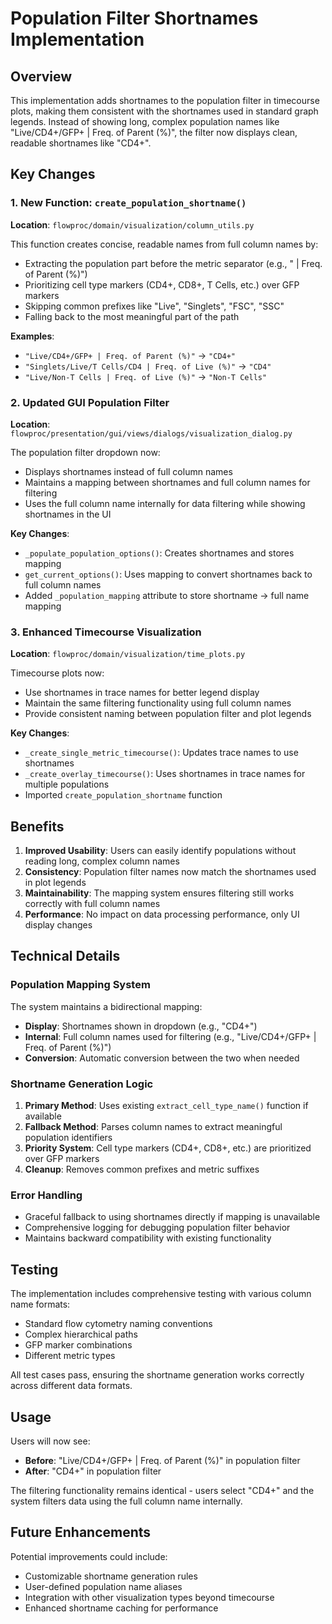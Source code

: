 # Population Filter Shortnames Implementation

## Overview

This implementation adds shortnames to the population filter in timecourse plots, making them consistent with the shortnames used in standard graph legends. Instead of showing long, complex population names like "Live/CD4+/GFP+ | Freq. of Parent (%)", the filter now displays clean, readable shortnames like "CD4+".

## Key Changes

### 1. New Function: `create_population_shortname()`

**Location**: `flowproc/domain/visualization/column_utils.py`

This function creates concise, readable names from full column names by:
- Extracting the population part before the metric separator (e.g., " | Freq. of Parent (%)")
- Prioritizing cell type markers (CD4+, CD8+, T Cells, etc.) over GFP markers
- Skipping common prefixes like "Live", "Singlets", "FSC", "SSC"
- Falling back to the most meaningful part of the path

**Examples**:
- `"Live/CD4+/GFP+ | Freq. of Parent (%)"` → `"CD4+"`
- `"Singlets/Live/T Cells/CD4 | Freq. of Live (%)"` → `"CD4"`
- `"Live/Non-T Cells | Freq. of Live (%)"` → `"Non-T Cells"`

### 2. Updated GUI Population Filter

**Location**: `flowproc/presentation/gui/views/dialogs/visualization_dialog.py`

The population filter dropdown now:
- Displays shortnames instead of full column names
- Maintains a mapping between shortnames and full column names for filtering
- Uses the full column name internally for data filtering while showing shortnames in the UI

**Key Changes**:
- `_populate_population_options()`: Creates shortnames and stores mapping
- `get_current_options()`: Uses mapping to convert shortnames back to full column names
- Added `_population_mapping` attribute to store shortname → full name mapping

### 3. Enhanced Timecourse Visualization

**Location**: `flowproc/domain/visualization/time_plots.py`

Timecourse plots now:
- Use shortnames in trace names for better legend display
- Maintain the same filtering functionality using full column names
- Provide consistent naming between population filter and plot legends

**Key Changes**:
- `_create_single_metric_timecourse()`: Updates trace names to use shortnames
- `_create_overlay_timecourse()`: Uses shortnames in trace names for multiple populations
- Imported `create_population_shortname` function

## Benefits

1. **Improved Usability**: Users can easily identify populations without reading long, complex column names
2. **Consistency**: Population filter names now match the shortnames used in plot legends
3. **Maintainability**: The mapping system ensures filtering still works correctly with full column names
4. **Performance**: No impact on data processing performance, only UI display changes

## Technical Details

### Population Mapping System

The system maintains a bidirectional mapping:
- **Display**: Shortnames shown in dropdown (e.g., "CD4+")
- **Internal**: Full column names used for filtering (e.g., "Live/CD4+/GFP+ | Freq. of Parent (%)")
- **Conversion**: Automatic conversion between the two when needed

### Shortname Generation Logic

1. **Primary Method**: Uses existing `extract_cell_type_name()` function if available
2. **Fallback Method**: Parses column names to extract meaningful population identifiers
3. **Priority System**: Cell type markers (CD4+, CD8+, etc.) are prioritized over GFP markers
4. **Cleanup**: Removes common prefixes and metric suffixes

### Error Handling

- Graceful fallback to using shortnames directly if mapping is unavailable
- Comprehensive logging for debugging population filter behavior
- Maintains backward compatibility with existing functionality

## Testing

The implementation includes comprehensive testing with various column name formats:
- Standard flow cytometry naming conventions
- Complex hierarchical paths
- GFP marker combinations
- Different metric types

All test cases pass, ensuring the shortname generation works correctly across different data formats.

## Usage

Users will now see:
- **Before**: "Live/CD4+/GFP+ | Freq. of Parent (%)" in population filter
- **After**: "CD4+" in population filter

The filtering functionality remains identical - users select "CD4+" and the system filters data using the full column name internally.

## Future Enhancements

Potential improvements could include:
- Customizable shortname generation rules
- User-defined population name aliases
- Integration with other visualization types beyond timecourse
- Enhanced shortname caching for performance
